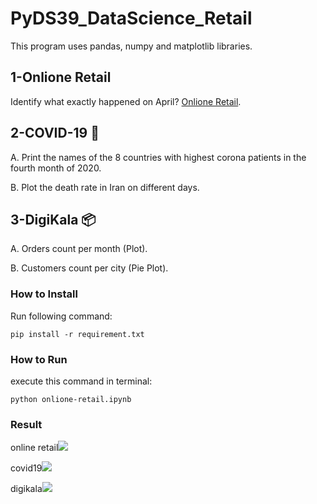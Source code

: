 # PyDS39_DataScience_Retail
This program uses pandas, numpy and matplotlib libraries.

## 1-Onlione Retail
Identify what exactly happened on April?
 [Onlione Retail](https://towardsdatascience.com/data-driven-growth-with-python-part-1-know-your-metrics-812781e66a5b).

## 2-COVID-19 🦠
A. Print the names of the 8 countries with highest corona patients in the fourth month of 2020.

B. Plot the death rate in Iran on different days.

## 3-DigiKala 📦
A. Orders count per month (Plot).

B. Customers count per city (Pie Plot). 

### How to Install
Run following command:
```
pip install -r requirement.txt
```

### How to Run
execute this command in terminal:
```
python onlione-retail.ipynb
```

### Result
online retail![](https://raw.githubusercontent.com/Farokhlagha/PyDataScience/main/PyDS39_DataScience_Retail/output/online-retail.png)

covid19![](https://raw.githubusercontent.com/Farokhlagha/PyDataScience/main/PyDS39_DataScience_Retail/output/Covid19.png)

digikala![](https://raw.githubusercontent.com/Farokhlagha/PyDataScience/main/PyDS39_DataScience_Retail/output/digikala.png)

